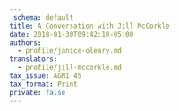 ```yaml
---
_schema: default
title: A Conversation with Jill McCorkle
date: 2018-01-30T09:42:10-05:00
authors:
  - profile/janice-oleary.md
translators:
  - profile/jill-mccorkle.md
tax_issue: AGNI 45
tax_format: Print
private: false
---
```

